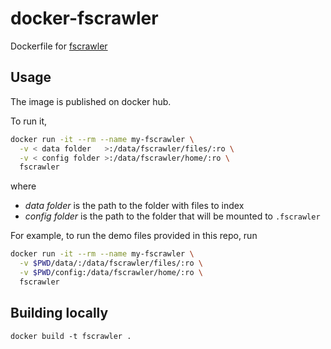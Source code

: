 # docker-fscrawler
Dockerfile for [fscrawler](https://github.com/dadoonet/fscrawler)

## Usage
The image is published on docker hub.

To run it,
```bash
docker run -it --rm --name my-fscrawler \
  -v < data folder   >:/data/fscrawler/files/:ro \
  -v < config folder >:/data/fscrawler/home/:ro \
  fscrawler
```
where
* *data folder* is the path to the folder with files to index
* *config folder* is the path to the folder that will be mounted to `.fscrawler`

For example, to run the demo files provided in this repo, run

```bash
docker run -it --rm --name my-fscrawler \
  -v $PWD/data/:/data/fscrawler/files/:ro \
  -v $PWD/config:/data/fscrawler/home/:ro \
  fscrawler
```

## Building locally
  ```
  docker build -t fscrawler .
  ```

